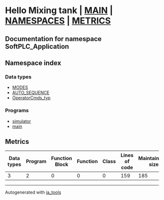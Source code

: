 # Hello Mixing tank | [MAIN] | [NAMESPACES] | [METRICS]  

## Documentation for namespace SoftPLC_Application  

## Namespace index  

### Data types  

- [MODES](dt/MODES_st.md)  
- [AUTO_SEQUENCE](dt/AUTO_SEQUENCE_st.md)  
- [OperatorCmds_typ](dt/OperatorCmds_typ_st.md)  


### Programs  

- [simulator](prg/simulator_st.md)  
- [main](prg/main_st.md)  





## Metrics  

| Data types | Program | Function Block | Function | Class | Lines of code | Maintainable size |
| ---------- | ------- | -------------- | -------- | ------| ------------- | ----------------- |
 3 | 2 | 0 | 0 | 0 | 159 | 185 |  

 ---
Autogenerated with [ia_tools](https://github.com/tkucic/ia_tools)  

[MAIN]: ../../../index_st.md
[NAMESPACES]: ../nsList_st.md
[METRICS]: ../../metrics_st.md
